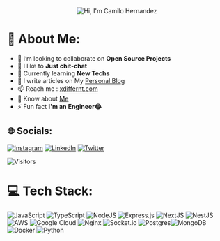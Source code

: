 <div align="center"><img src="https://readme-typing-svg.herokuapp.com?font=Ubuntu&weight=700&size=40&pause=1000&color=E6F7E0&background=4230FF00&center=true&width=600&height=75&lines=Hi%F0%9F%91%8B%2C+I'm+Camilo+Hernandez%F0%9F%99%8B;Nice+to+Meet+you%F0%9F%98%8A" alt="Hi, I'm Camilo Hernandez"></div>

# 💫 About Me:
- 🌱 I’m looking to collaborate on **Open Source Projects**
- 🤝 I like to **Just chit-chat**
- 👀 Currently learning **New Techs**
- 📝 I write articles on My <a href="https://blog.xdiffernt.com/">Personal Blog</a>
- 📫 Reach me : <a href="mailto:camilohreina.dev@gmail.com">xdiffernt.com</a>
- 📄 Know about <a href="https://www.xdiffernt.com/">Me</a>
- ⚡ Fun fact **I'm an Engineer😂**

## 🌐 Socials:
[![Instagram](https://img.shields.io/badge/Instagram-%23E4405F.svg?logo=Instagram&logoColor=white)](https://instagram.com/xdiffernt) [![LinkedIn](https://img.shields.io/badge/LinkedIn-%230077B5.svg?logo=linkedin&logoColor=white)](https://www.linkedin.com/in/camilo-hern%C3%A1ndez-%E3%83%84-a684b219a/) [![Twitter](https://img.shields.io/badge/xDiffernt-12100E?logo=X&logoColor=white)](https://twitter.com/xdiffernt) 

![Visitors](https://api.visitorbadge.io/api/visitors?path=https%3A%2F%2Fgithub.com%2Fcamilohreina&countColor=%235094f0)
# 💻 Tech Stack:
![JavaScript](https://img.shields.io/badge/javascript-%23323330.svg?style=for-the-badge&logo=javascript&logoColor=%23F7DF1E) ![TypeScript](https://img.shields.io/badge/typescript-%23007ACC.svg?style=for-the-badge&logo=typescript&logoColor=white) ![NodeJS](https://img.shields.io/badge/node.js-6DA55F?style=for-the-badge&logo=node.js&logoColor=white) ![Express.js](https://img.shields.io/badge/express.js-%23404d59.svg?style=for-the-badge&logo=express&logoColor=%2361DAFB) ![NextJS](https://img.shields.io/badge/NextJS-%23000000.svg?style=for-the-badge&logo=vercel&logoColor=white) ![NestJS](https://img.shields.io/badge/nestjs-%23E0234E.svg?style=for-the-badge&logo=nestjs&logoColor=white)  ![AWS](https://img.shields.io/badge/AWS-%23FF9900.svg?style=for-the-badge&logo=amazon-aws&logoColor=white) ![Google Cloud](https://img.shields.io/badge/Google%20Cloud-%234285F4.svg?style=for-the-badge&logo=google-cloud&logoColor=white)     ![Nginx](https://img.shields.io/badge/nginx-%23009639.svg?style=for-the-badge&logo=nginx&logoColor=white) ![Socket.io](https://img.shields.io/badge/Socket.io-black?style=for-the-badge&logo=socket.io&badgeColor=010101) ![Postgres](https://img.shields.io/badge/postgres-%23316192.svg?style=for-the-badge&logo=postgresql&logoColor=white)![MongoDB](https://img.shields.io/badge/MongoDB-%234ea94b.svg?style=for-the-badge&logo=mongodb&logoColor=white) ![Docker](https://img.shields.io/badge/docker-%230db7ed.svg?style=for-the-badge&logo=docker&logoColor=white) ![Python](https://img.shields.io/badge/python-3670A0?style=for-the-badge&logo=python&logoColor=ffdd54)
